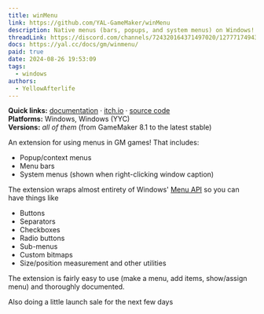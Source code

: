 ```yaml
---
title: winMenu
link: https://github.com/YAL-GameMaker/winMenu
description: Native menus (bars, popups, and system menus) on Windows!
threadLink: https://discord.com/channels/724320164371497020/1277717494336983151
docs: https://yal.cc/docs/gm/winmenu/
paid: true
date: 2024-08-26 19:53:09
tags:
  - windows
authors:
  - YellowAfterlife
---
```

**Quick links:** [documentation](https://yal.cc/docs/gm/winmenu/)
· [itch.io](https://yellowafterlife.itch.io/gamemaker-winmenu) · [source code](https://github.com/YAL-GameMaker/winMenu)  
**Platforms:** Windows, Windows (YYC)​  
**Versions:** _all of them_ (from GameMaker 8.1 to the latest stable)

An extension for using menus in GM games! That includes:

- Popup/context menus
- Menu bars
- System menus (shown when right-clicking window caption)

The extension wraps almost entirety of Windows' [Menu API](<https://learn.microsoft.com/en-us/windows/win32/menurc/menus>) so you can have things like

- Buttons
- Separators
- Checkboxes
- Radio buttons
- Sub-menus
- Custom bitmaps
- Size/position measurement and other utilities

The extension is fairly easy to use (make a menu, add items, show/assign menu) and thoroughly documented.

Also doing a little launch sale for the next few days